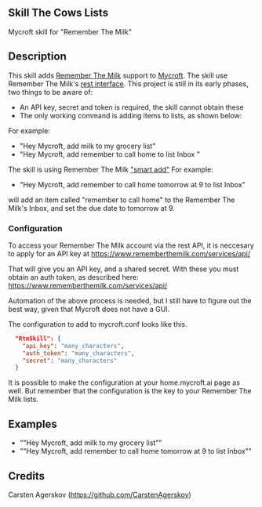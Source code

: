 ## Skill The Cows Lists
Mycroft skill for "Remember The Milk"

## Description
This skill adds [Remember The Milk](https://www.rememberthemilk.com/) support to [Mycroft](https://mycroft.ai/).
The skill use Remember The Milk's [rest interface](https://www.rememberthemilk.com/services/api/).
This project is still in its early phases, two things to be aware of:

* An API key, secret and token is required, the skill cannot obtain these
* The only working command is adding items to lists, as shown below:

For example:

* "Hey Mycroft, add milk to my grocery list"
* "Hey Mycroft, add remember to call home to list Inbox "

The skill is using Remember The Milk ["smart add"](https://www.rememberthemilk.com/help/?ctx=basics.smartadd.whatis.) For example:

* "Hey Mycroft, add remember to call home tomorrow at 9 to list Inbox"

will add an item called "remember to call home" to the Remember The Milk's Inbox, and set the due date to tomorrow at 9.

### Configuration
To access your Remember The Milk account via the rest API, it is neccesary to apply for an API key at https://www.rememberthemilk.com/services/api/

That will give you an API key, and a shared secret. With these you must obtain an auth token, as described here:  https://www.rememberthemilk.com/services/api/

Automation of the above process is needed, but I still have to figure out the best way, given that Mycroft does not have a GUI.

The configuration to add to mycroft.conf looks like this.
```json
  "RtmSkill": {
    "api_key": "many_characters",
    "auth_token": "many_characters",
    "secret": "many_characters"
  }  
```
It is possible to make the configuration at your home.mycroft.ai page as well. But remember that the configuration is the key to your Remember The Milk lists.

## Examples
* ""Hey Mycroft, add milk to my grocery list""
* ""Hey Mycroft, add remember to call home tomorrow at 9 to list Inbox""

## Credits
Carsten Agerskov (https://github.com/CarstenAgerskov)
